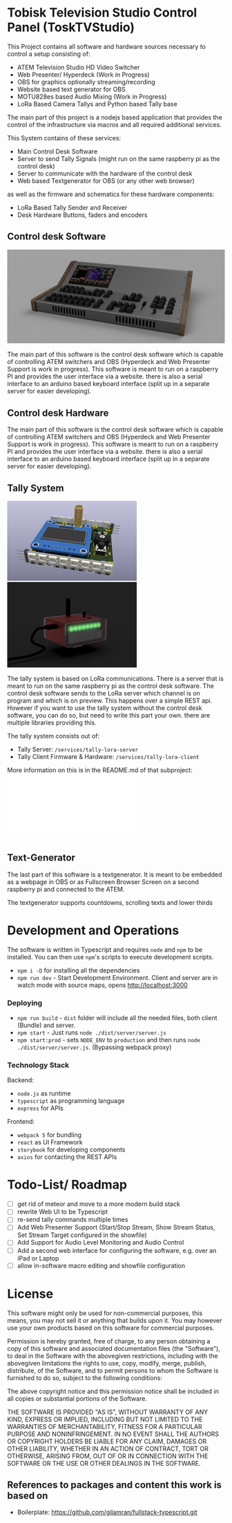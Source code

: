 # Tobisk Television Studio Control Panel (ToskTVStudio)

This Project contains all software and hardware sources necessary to control a setup consisting of:

- ATEM Television Studio HD Video Switcher
- Web Presenter/ Hyperdeck (Work in Progress)
- OBS for graphics optionally streaming/recording
- Website based text generator for OBS
- MOTU828es based Audio Mixing (Work in Progress)
- LoRa Based Camera Tallys and Python based Tally base

The main part of this project is a nodejs based application that provides the control of the infrastructure via macros and all required additional services.

This System contains of these services:
- Main Control Desk Software
- Server to send Tally Signals (might run on the same raspberry pi as the control desk)
- Server to communicate with the hardware of the control desk
- Web based Textgenerator for OBS (or any other web browser)

as well as the firmware and schematics for these hardware components:
- LoRa Based Tally Sender and Receiver
- Desk Hardware Buttons, faders and encoders

## Control desk Software

![Control Desk](docs/desk.jpg)

The main part of this software is the control desk software which is capable of controlling ATEM switchers and OBS (Hyperdeck and Web Presenter Support is work in progress). This software is meant to run on a raspberry PI and provides the user interface via a website. there is also a serial interface to an arduino based keyboard interface (split up in a separate server for easier developing).

## Control desk Hardware

The main part of this software is the control desk software which is capable of controlling ATEM switchers and OBS (Hyperdeck and Web Presenter Support is work in progress). This software is meant to run on a raspberry PI and provides the user interface via a website. there is also a serial interface to an arduino based keyboard interface (split up in a separate server for easier developing).

## Tally System

![Tally PCB](docs/tally-pcb.png)
![Tally Enclosure](docs/tally-enclosure.jpg)

The tally system is based on LoRa communications.
There is a server that is meant to run on the same raspberry pi as the control desk software. The control desk software sends to the LoRa server which channel is on program and which is on preview. This happens over a simple REST api.
However if you want to use the tally system without the control desk software, you can do so, but need to write this part your own. there are multiple libraries providing this.

The tally system consists out of:

- Tally Server: `/services/tally-lora-server`
- Tally Client Firmware & Hardware: `/services/tally-lora-client`

More information on this is in the README.md of that subproject: ![Tally Enclosure](services/tally-lora-client/README.md)

## Text-Generator

The last part of this software is a textgenerator. It is meant to be embedded as a webpage in OBS or as Fullscreen Browser Screen on a second raspberry pi and connected to the ATEM.

The textgenerator supports countdowns, scrolling texts and lower thirds

# Development and Operations

The software is written in Typescript and requires `node` and `npm` to be installed. You can then use `npm`'s scripts to execute development scripts.  

-   `npm i -D` for installing all the dependencies
-   `npm run dev` - Start Development Environment. Client and server are in watch mode with source maps, opens [http://localhost:3000](http://localhost:3000)

### Deploying

-   `npm run build` - `dist` folder will include all the needed files, both client (Bundle) and server.
-   `npm start` - Just runs `node ./dist/server/server.js`
-   `npm start:prod` - sets `NODE_ENV` to `production` and then runs `node ./dist/server/server.js`. (Bypassing webpack proxy)

### Technology Stack

Backend:

- `node.js` as runtime
- `typescript` as programming language
- `express` for APIs

Frontend:

- `webpack 5` for bundling
- `react` as UI Framework
- `storybook` for developing components
- `axios` for contacting the REST APIs

# Todo-List/ Roadmap

- [ ] get rid of meteor and move to a more modern build stack
- [ ] rewrite Web UI to be Typescript
- [ ] re-send tally commands multiple times
- [ ] Add Web Presenter Support (Start/Stop Stream, Show Stream Status, Set Stream Target configured in the showfile)
- [ ] Add Support for Audio Level Monitoring and Audio Control
- [ ] Add a second web interface for configuring the software, e.g. over an iPad or Laptop
- [ ] allow in-software macro editing and showfile configuration

# License

This software might only be used for non-commercial purposes, this means, you may not sell it or anything that builds upon it. You may however use your own products based on this software for commercial purposes.

Permission is hereby granted, free of charge, to any person obtaining a copy of this software and associated documentation files (the "Software"), to deal in the Software with the abovegiven restrictions, including with the abovegiven limitations the rights to use, copy, modify, merge, publish, distribute, of the Software, and to permit persons to whom the Software is furnished to do so, subject to the following conditions:

The above copyright notice and this permission notice shall be included in all copies or substantial portions of the Software.

THE SOFTWARE IS PROVIDED "AS IS", WITHOUT WARRANTY OF ANY KIND, EXPRESS OR IMPLIED, INCLUDING BUT NOT LIMITED TO THE WARRANTIES OF MERCHANTABILITY, FITNESS FOR A PARTICULAR PURPOSE AND NONINFRINGEMENT. IN NO EVENT SHALL THE AUTHORS OR COPYRIGHT HOLDERS BE LIABLE FOR ANY CLAIM, DAMAGES OR OTHER LIABILITY, WHETHER IN AN ACTION OF CONTRACT, TORT OR OTHERWISE, ARISING FROM, OUT OF OR IN CONNECTION WITH THE SOFTWARE OR THE USE OR OTHER DEALINGS IN THE SOFTWARE.

## References to packages and content this work is based on
- Boilerplate: https://github.com/gilamran/fullstack-typescript.git
